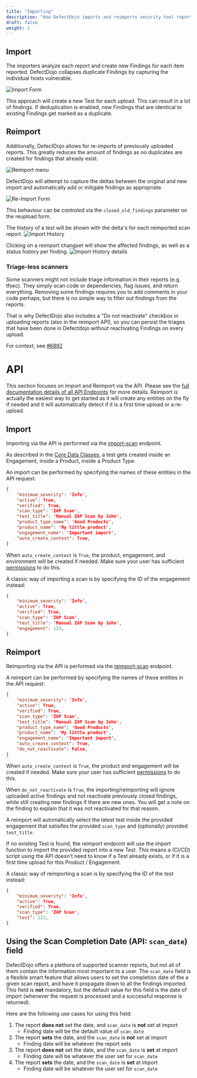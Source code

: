 ```yaml
---
title: "Importing"
description: "How DefectDojo imports and reimports security tool reports."
draft: false
weight: 1
---
```


## Import

The importers analyze each report and create new Findings for each item
reported. DefectDojo collapses duplicate Findings by capturing the
individual hosts vulnerable.

![Import Form](images/imp_1.png)

This approach will create a new Test for each upload. This can result in a lot of findings. If deduplication is enabled, new Findings that are identical to existing Findings get marked as a duplicate.

## Reimport

Additionally, DefectDojo allows for re-imports of previously uploaded
reports. This greatly reduces the amount of findings as no duplicates are created for findings that already exist.

![Reimport menu](images/reupload_menu1.png)

DefectDojo will attempt to capture the deltas between the
original and new import and automatically add or mitigate findings as
appropriate.

![Re-Import Form](images/imp_2.png)

This behaviour can be controled via the `closed_old_findings` parameter on the reupload form.

The history of a test will be shown with the delta's for each reimported scan report.
![Import History](images/import_history1.png)

Clicking on a reimport changset will show the affected findings, as well as a status history per finding.
![Import History details](images/import_history_details1.png)

### Triage-less scanners
Some scanners might not include triage information in their reports (e.g. tfsec). They simply scan code or dependencies, flag issues, and return everything. Removing some findings requires you to add comments in your code perhaps, but there is no simple way to filter out findings from the reports.

That is why DefectDojo also includes a "Do not reactivate" checkbox in uploading reports (also in the reimport API), so you can persist the triages that have been done in Defectdojo without reactivating Findings on every upload.

For context, see [#6892](https://github.com/DefectDojo/django-DefectDojo/issues/6892)

# API
This section focuses on Import and Reimport via the API. Please see the [full documentation details of all API Endpoints](../api-v2-docs/) for more details.
Reimport is actually the easiest way to get started as it will create any entities on the fly if needed and it will automatically detect if it is a first time upload or a re-upload.

## Import
Importing via the API is performed via the [import-scan](https://demo.defectdojo.org/api/v2/doc/) endpoint.

As described in the [Core Data Classes](../../usage/models/), a test gets created inside an Engagement, inside a Product, inside a Product Type.

An import can be performed by specifying the names of these entities in the API request:


```JSON
{
    "minimum_severity": 'Info',
    "active": True,
    "verified": True,
    "scan_type": 'ZAP Scan',
    "test_title": 'Manual ZAP Scan by John',
    "product_type_name": 'Good Products',
    "product_name": 'My little product',
    "engagement_name": 'Important import',
    "auto_create_context": True,
}
```

When `auto_create_context` is `True`, the product, engagement, and environment will be created if needed. Make sure your user has sufficient [permissions](../usage/permissions) to do this.

A classic way of importing a scan is by specifying the ID of the engagement instead:

```JSON
{
    "minimum_severity": 'Info',
    "active": True,
    "verified": True,
    "scan_type": 'ZAP Scan',
    "test_title": 'Manual ZAP Scan by John',
    "engagement": 123,
}
```


## Reimport
ReImporting via the API is performed via the [reimport-scan](https://demo.defectdojo.org/api/v2/doc/) endpoint.

A reimport can be performed by specifying the names of these entities in the API request:


```JSON
{
    "minimum_severity": 'Info',
    "active": True,
    "verified": True,
    "scan_type": 'ZAP Scan',
    "test_title": 'Manual ZAP Scan by John',
    "product_type_name": 'Good Products',
    "product_name": 'My little product',
    "engagement_name": 'Important import',
    "auto_create_context": True,
    "do_not_reactivate": False,
}
```

When `auto_create_context` is `True`, the product and engagement will be created if needed. Make sure your user has sufficient [permissions](../usage/permissions) to do this.

When `do_not_reactivate` is `True`, the importing/reimporting will ignore uploaded active findings and not reactivate previously closed findings, while still creating new findings if there are new ones. You will get a note on the finding to explain that it was not reactivated for that reason.

A reimport will automatically select the latest test inside the provided engagement that satisifes the provided `scan_type` and (optionally) provided `test_title`.

If no existing Test is found, the reimport endpoint will use the import function to import the provided report into a new Test. This means a (CI/CD) script using the API doesn't need to know if a Test already exists, or if it is a first time upload for this Product / Engagement.

A classic way of reimporting a scan is by specifying the ID of the test instead:

```JSON
{
    "minimum_severity": 'Info',
    "active": True,
    "verified": True,
    "scan_type": 'ZAP Scan',
    "test": 123,
}
```

## Using the Scan Completion Date (API: `scan_date`) field

DefectDojo offers a plethora of supported scanner reports, but not all of them contain the
information most important to a user. The `scan_date` field is a flexible smart feature that
allows users to set the completion date of the a given scan report, and have it propagate
down to all the findings imported. This field is **not** mandatory, but the default value for
this field is the date of import (whenever the request is processed and a successful response is returned).

Here are the following use cases for using this field:

1. The report **does not** set the date, and `scan_date` is **not** set at import
    - Finding date will be the default value of `scan_date`
2. The report **sets** the date, and the `scan_date` is **not** set at import
    - Finding date will be whatever the report sets
3. The report **does not** set the date, and the `scan_date` is **set** at import
    - Finding date will be whatever the user set for `scan_date`
4. The report **sets** the date, and the `scan_date` is **set** at import
    - Finding date will be whatever the user set for `scan_date`

